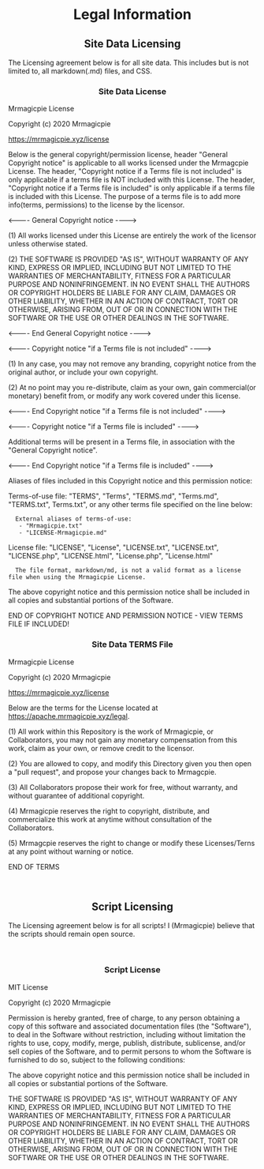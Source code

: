 <h1 align="center">Legal Information</h1>

<h2 align="center">Site Data Licensing</h2>

The Licensing agreement below is for all site data. This includes but is not limited to, all markdown(.md) files, and CSS.
<br>  
<h3 align="center">Site Data License</h3>


Mrmagicpie License

Copyright (c) 2020 Mrmagicpie

https://mrmagicpie.xyz/license

Below is the general copyright/permission license, header "General Copyright notice" is applicable to all works licensed under the Mrmagcpie License. The header, "Copyright notice if a Terms file is not included" is only applicable if a terms file is NOT included with this License. The header, "Copyright notice if a Terms file is included" is only applicable if a terms file is included with this License. The purpose of a terms file is to add more info(terms, permissions) to the license by the licensor.


<---- General Copyright notice ---->

(1) All works licensed under this License are entirely the work of the licensor unless otherwise stated.

(2) THE SOFTWARE IS PROVIDED "AS IS", WITHOUT WARRANTY OF ANY KIND, EXPRESS OR
IMPLIED, INCLUDING BUT NOT LIMITED TO THE WARRANTIES OF MERCHANTABILITY,
FITNESS FOR A PARTICULAR PURPOSE AND NONINFRINGEMENT. IN NO EVENT SHALL THE
AUTHORS OR COPYRIGHT HOLDERS BE LIABLE FOR ANY CLAIM, DAMAGES OR OTHER
LIABILITY, WHETHER IN AN ACTION OF CONTRACT, TORT OR OTHERWISE, ARISING FROM,
OUT OF OR IN CONNECTION WITH THE SOFTWARE OR THE USE OR OTHER DEALINGS IN THE
SOFTWARE.

<---- End General Copyright notice ---->


<---- Copyright notice "if a Terms file is not included" ---->

(1) In any case, you may not remove any branding, copyright notice from the original author, or include your own copyright.

(2) At no point may you re-distribute, claim as your own, gain commercial(or monetary) benefit from, or modify any work covered under this license.

<---- End Copyright notice "if a Terms file is not included" ---->


<---- Copyright notice "if a Terms file is included" ---->

Additional terms will be present in a Terms file, in association with the "General Copyright notice".

<---- End Copyright notice "if a Terms file is included" ---->


Aliases of files included in this Copyright notice and this permission notice:

  Terms-of-use file: "TERMS", "Terms", "TERMS.md", "Terms.md", "TERMS.txt", Terms.txt", or any other terms file specified on the line below:

      External aliases of terms-of-use:
       - "Mrmagicpie.txt"
       - "LICENSE-Mrmagicpie.md"

  License file: "LICENSE", "License", "LICENSE.txt", "LICENSE.txt", "LICENSE.php", "LICENSE.html", "License.php", "License.html"

      The file format, markdown/md, is not a valid format as a license file when using the Mrmagicpie License.


The above copyright notice and this permission notice shall be included in all
copies and substantial portions of the Software.

END OF COPYRIGHT NOTICE AND PERMISSION NOTICE - VIEW TERMS FILE IF INCLUDED!
<br>  
<h3 align="center">Site Data TERMS File</h3>

Mrmagicpie License

Copyright (c) 2020 Mrmagicpie

https://mrmagicpie.xyz/license

Below are the terms for the License located at https://apache.mrmagicpie.xyz/legal.

(1) All work within this Repository is the work of Mrmagicpie, or Collaborators, you may not gain any monetary compensation from this work, claim as your own, or remove credit to the licensor.

(2) You are allowed to copy, and modify this Directory given you then open a "pull request", and propose your changes back to Mrmagcpie.

(3) All Collaborators propose their work for free, without warranty, and without guarantee of additional copyright.

(4) Mrmagicpie reserves the right to copyright, distribute, and commercialize this work at anytime without consultation of the Collaborators.

(5) Mrmagcpie reserves the right to change or modify these Licenses/Terns at any point without warning or notice.

END OF TERMS

<br>
<h2 align="center">Script Licensing</h2>

The Licensing agreement below is for all scripts! I (Mrmagicpie) believe that the scripts should remain open source.

<br>  
<h3 align="center">Script License</h3>

MIT License

Copyright (c) 2020 Mrmagicpie

Permission is hereby granted, free of charge, to any person obtaining a copy
of this software and associated documentation files (the "Software"), to deal
in the Software without restriction, including without limitation the rights
to use, copy, modify, merge, publish, distribute, sublicense, and/or sell
copies of the Software, and to permit persons to whom the Software is
furnished to do so, subject to the following conditions:

The above copyright notice and this permission notice shall be included in all
copies or substantial portions of the Software.

THE SOFTWARE IS PROVIDED "AS IS", WITHOUT WARRANTY OF ANY KIND, EXPRESS OR
IMPLIED, INCLUDING BUT NOT LIMITED TO THE WARRANTIES OF MERCHANTABILITY,
FITNESS FOR A PARTICULAR PURPOSE AND NONINFRINGEMENT. IN NO EVENT SHALL THE
AUTHORS OR COPYRIGHT HOLDERS BE LIABLE FOR ANY CLAIM, DAMAGES OR OTHER
LIABILITY, WHETHER IN AN ACTION OF CONTRACT, TORT OR OTHERWISE, ARISING FROM,
OUT OF OR IN CONNECTION WITH THE SOFTWARE OR THE USE OR OTHER DEALINGS IN THE
SOFTWARE.
<br>  
